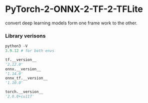 # PyTorch-2-ONNX-2-TF-2-TFLite
convert deep learning models form one frame work to the other.

### Library verisons
```python
python3 -V
3.9.12 # for both envs

tf.__version__
'2.12.0'
onnx.__version__
'1.14.0'
onnx_tf.__version__
'1.10.0'

torch.__version__
'2.0.0+cu117'
```
